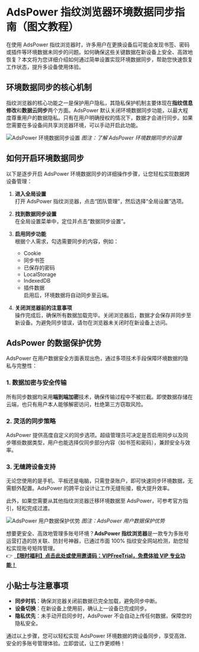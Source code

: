 # AdsPower 指纹浏览器环境数据同步指南（图文教程）

在使用 AdsPower 指纹浏览器时，许多用户在更换设备后可能会发现书签、密码或插件等环境数据未同步的问题。如何确保这些关键数据在新设备上安全、高效地恢复？本文将为您详细介绍如何通过简单设置实现环境数据同步，帮助您快速恢复工作状态，提升多设备使用体验。

## 环境数据同步的核心机制

指纹浏览器的核心功能之一是保护用户隐私，其隐私保护机制主要体现在**指纹信息修改**和**数据云同步**两个方面。AdsPower 默认关闭环境数据同步功能，以最大程度尊重用户的数据隐私。只有在用户明确授权的情况下，数据才会进行同步。如果您需要在多设备间共享浏览器环境，可以手动开启此功能。

![AdsPower 环境数据同步设置](https://198301.xyz/img/71076885.webp)
*图注：了解 AdsPower 环境数据同步的设置*

## 如何开启环境数据同步

以下是逐步开启 AdsPower 环境数据同步的详细操作步骤，让您轻松实现数据跨设备管理：

1. **进入全局设置**  
   打开 AdsPower 指纹浏览器，点击“团队管理”，然后选择“全局设置”选项。
   
2. **找到数据同步设置**  
   在全局设置菜单中，定位并点击“数据同步设置”。

3. **启用同步功能**  
   根据个人需求，勾选需要同步的内容，例如：
   - Cookie
   - 同步书签
   - 已保存的密码
   - LocalStorage
   - IndexedDB
   - 插件数据  
   启用后，环境数据将自动同步至云端。

4. **关闭浏览器前的注意事项**  
   操作完成后，确保所有数据加载完毕。关闭浏览器后，数据才会保存并同步至新设备。为避免同步错误，请勿在浏览器未关闭时在新设备上访问。

## AdsPower 的数据保护优势

AdsPower 在用户数据安全方面表现出色，通过多项技术手段保障环境数据的隐私与完整性：

### 1. 数据加密与安全传输
所有同步数据均采用**端到端加密**技术，确保传输过程中不被拦截。即使数据存储在云端，也只有用户本人能够解密访问，杜绝第三方窃取风险。

### 2. 灵活的同步策略
AdsPower 提供高度自定义的同步选项。超级管理员可决定是否启用同步以及同步哪些数据类型，用户也能选择仅同步部分内容（如书签和密码），兼顾安全与效率。

### 3. 无缝跨设备支持
无论您使用的是手机、平板还是电脑，只需登录账户，即可快速同步环境数据，无需额外配置。AdsPower 的跨平台设计让工作无缝衔接，极大提升效率。

此外，如果您需要从其他指纹浏览器迁移环境数据至 AdsPower，可参考官方指引，轻松完成过渡。

![AdsPower 用户数据保护优势](https://198301.xyz/img/7136722100.webp)
*图注：AdsPower 用户数据保护优势*

想要更安全、高效地管理多账号环境？**AdsPower 指纹浏览器**是一款专为多账号运营打造的防关联、防封号神器，已通过市面 100% 指纹安全网站检测，助您轻松实现账号矩阵管理。  
👉 [**【限时福利】点击此处或使用邀请码：VIPFreeTrial，免费体验 VIP 专业功能！**](https://bit.ly/adspower_free)

## 小贴士与注意事项

- **同步时机**：确保浏览器关闭前数据已完全加载，避免同步中断。
- **设备切换**：在新设备上使用前，确认上一设备已完成同步。
- **隐私优先**：未手动开启同步时，AdsPower 不会自动上传任何数据，保障您的隐私安全。

通过以上步骤，您可以轻松实现 AdsPower 环境数据的跨设备同步，享受高效、安全的多账号管理体验。立即尝试，让工作更顺畅！